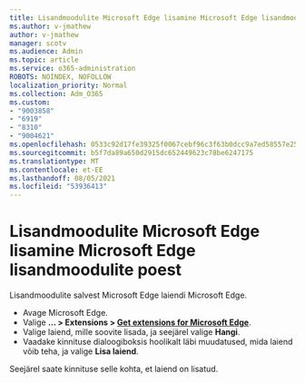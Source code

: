 ```yaml
---
title: Lisandmoodulite Microsoft Edge lisamine Microsoft Edge lisandmoodulite poest
ms.author: v-jmathew
author: v-jmathew
manager: scotv
ms.audience: Admin
ms.topic: article
ms.service: o365-administration
ROBOTS: NOINDEX, NOFOLLOW
localization_priority: Normal
ms.collection: Adm_O365
ms.custom:
- "9003858"
- "6919"
- "8310"
- "9004621"
ms.openlocfilehash: 0533c92d17fe39325f0067cebf96c3f63b0dcc9a7ed58557e2557ef75aad55e6
ms.sourcegitcommit: b5f7da89a650d2915dc652449623c78be6247175
ms.translationtype: MT
ms.contentlocale: et-EE
ms.lasthandoff: 08/05/2021
ms.locfileid: "53936413"
---
```

# <a name="add-an-extension-to-microsoft-edge-from-the-microsoft-edge-add-ons-store"></a>Lisandmoodulite Microsoft Edge lisamine Microsoft Edge lisandmoodulite poest

Lisandmoodulite salvest Microsoft Edge laiendi Microsoft Edge.

- Avage Microsoft Edge.
- Valige **... > Extensions > [Get extensions for Microsoft Edge](https://go.microsoft.com/fwlink/?linkid=2136408)**.
- Valige laiend, mille soovite lisada, ja seejärel valige **Hangi**.
- Vaadake kinnituse dialoogiboksis hoolikalt läbi muudatused, mida laiend võib teha, ja valige **Lisa laiend**.

Seejärel saate kinnituse selle kohta, et laiend on lisatud.
